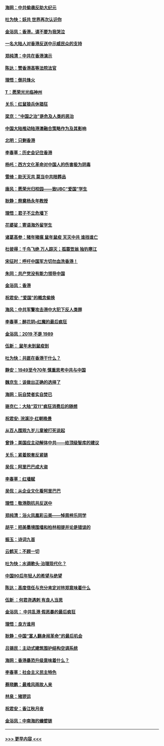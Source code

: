 #### [海网：中共偷袭反助大纪元](../pages/nsc993/n11673515.md?t=11222101) 
#### [吐为快：妖共 世界再次认识你](../pages/nsc993/n11673506.md?t=11222101) 
#### [金浴凤：香港，请不要为我哭泣](../pages/nsc993/n11673248.md?t=11222101) 
#### [一名大陆人对香港反送中示威民众的支持](../pages/nsc993/n11672615.md?t=11222101) 
#### [郑纯清：中共在香港演示](../pages/nsc993/n11670539.md?t=11222101) 
#### [陈达：赞香港高等法院法官](../pages/nsc993/n11669542.md?t=11222101) 
#### [理悟：倒共烽火](../pages/nsc993/n11668844.md?t=11222101) 
#### [T：愿荣光光临神州](../pages/nsc993/n11668421.md?t=11222101) 
#### [关乐：红鼠狼兵休猖狂](../pages/nsc993/n11668378.md?t=11222101) 
#### [梁京：“中国之治”是危及人类的恶治](../pages/nsc993/n11668328.md?t=11222101) 
#### [中国大陆推动陆港澳融合策略作为及其影响](../pages/nsc993/n11668157.md?t=11222101) 
#### [北明：只剩香港](../pages/nsc993/n11668002.md?t=11222101) 
#### [李春草：历史会记住香港](../pages/nsc993/n11667927.md?t=11222101) 
#### [杨吒：西方文化革命对中国人的伤害极为阴毒](../pages/nsc993/n11664521.md?t=11222101) 
#### [雪绮：助天灭共 莫当中共陪葬品](../pages/nsc993/n11662650.md?t=11222101) 
#### [唐风：愿荣光归校园——致UBC“爱国”学生](../pages/nsc993/n11662194.md?t=11222101) 
#### [耿静：祭奠杨永年教授](../pages/nsc993/n11662514.md?t=11222101) 
#### [理悟：君子不立危墙下](../pages/nsc993/n11662172.md?t=11222101) 
#### [花婆娑：寄语海外留学生](../pages/nsc993/n11662121.md?t=11222101) 
#### [诸葛高参：猪年猪瘟 鼠年鼠疫 天灭中共 谁挡谁亡](../pages/nsc993/n11661980.md?t=11222101) 
#### [杜彼得：千鸟飞绝 万人踪灭；孤蓑笠翁 独钓寒江](../pages/nsc993/n11661170.md?t=11222101) 
#### [宋征时：呼吁中国军方切勿血洗香港！](../pages/nsc993/n11415318.md?t=11222101) 
#### [朱同：共产党没有能力领导中国](../pages/nsc993/n11660421.md?t=11222101) 
#### [金浴凤：香港](../pages/nsc993/n11660419.md?t=11222101) 
#### [祝君安: “爱国”的概念偷换](../pages/nsc993/n11659706.md?t=11222101) 
#### [海风：中共军警攻击港中大犯下反人类罪](../pages/nsc993/n11659632.md?t=11222101) 
#### [李春草：醉花阴•红魔的最后疯狂](../pages/nsc993/n11659287.md?t=11222101) 
#### [金浴凤：2019 不是 1989](../pages/nsc993/n11657663.md?t=11222101) 
#### [伍新： 鼠年未到鼠疫到](../pages/nsc993/n11655098.md?t=11222101) 
#### [吐为快：共匪在香港干什么？](../pages/nsc993/n11654891.md?t=11222101) 
#### [静安：1949至今70年 慎重思考中共与中国](../pages/nsc993/n11651244.md?t=11222101) 
#### [魏京生：该做出正确的选择了](../pages/nsc993/n11653084.md?t=11222101) 
#### [海网：玩自焚者实自焚已](../pages/nsc993/n11652423.md?t=11222101) 
#### [骆克仁：大陆“双11”疯狂消费后的随想](../pages/nsc993/n11652305.md?t=11222101) 
#### [祝君安: 浣溪沙·红朝晚景](../pages/nsc993/n11652258.md?t=11222101) 
#### [从百人围观九岁儿童被打死说起](../pages/nsc993/n11651030.md?t=11222101) 
#### [曾铮：美国应主动解体中共——给顶级智库的建议](../pages/nsc993/n11649888.md?t=11222101) 
#### [关乐：紧着脱套反紧链](../pages/nsc993/n11649069.md?t=11222101) 
#### [吴侃：阿里巴巴成大盗](../pages/nsc993/n11645523.md?t=11222101) 
#### [李春草：红墙赋](../pages/nsc993/n11646389.md?t=11222101) 
#### [吴侃：从企业文化看阿里巴巴](../pages/nsc993/n11645476.md?t=11222101) 
#### [理悟：敬港胞抗共反送中](../pages/nsc993/n11645466.md?t=11222101) 
#### [郑纯清：浴火凤凰彩云美——悼周梓乐同学](../pages/nsc993/n11645155.md?t=11222101) 
#### [胡平：把美墨境围墙和柏林相提并论是错误的](../pages/nsc993/n11645134.md?t=11222101) 
#### [振玉：诗词九首](../pages/nsc993/n11644081.md?t=11222101) 
#### [云鹤天：不顾一切](../pages/nsc993/n11643508.md?t=11222101) 
#### [吐为快：水调歌头·治理现代化？](../pages/nsc993/n11643485.md?t=11222101) 
#### [中国90后年轻人的希望与绝望](../pages/nsc993/n11642317.md?t=11222101) 
#### [陈达：高度信任与充分肯定对林郑意味着什么](../pages/nsc993/n11641441.md?t=11222101) 
#### [伍新 ：何君尧遇刺 有良人当思](../pages/nsc993/n11641503.md?t=11222101) 
#### [金浴凤： 中共乱港  假恶暴的最后疯狂](../pages/nsc993/n11641495.md?t=11222101) 
#### [理悟：良方谁用](../pages/nsc993/n11641463.md?t=11222101) 
#### [耿静：中国“富人翻身闹革命”的最后机会](../pages/nsc993/n11640655.md?t=11222101) 
#### [吕锡民：主动式建筑围护结构空调系统](../pages/nsc993/n11640168.md?t=11222101) 
#### [海网：香港暴恐升级意味着什么？](../pages/nsc993/n11635904.md?t=11222101) 
#### [李春草：社会主义民主特色](../pages/nsc993/n11634657.md?t=11222101) 
#### [蔡晓鹏：最难风雨故人来](../pages/nsc993/n11633145.md?t=11222101) 
#### [林泉：猪猡运](../pages/nsc993/n11631469.md?t=11222101) 
#### [祝君安：香江秋月夜](../pages/nsc993/n11631440.md?t=11222101) 
#### [金浴凤：中南海的蟾嬖链](../pages/nsc993/n11631290.md?t=11222101) 

----
#### [ >>> 更早内容 <<< ](../indexes/nsc993-earlier.md)
